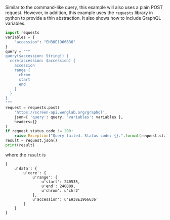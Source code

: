 Similar to the command-like query, this example will also uses a plain POST
request. However, in addition, this example uses the `requests` library in
python to provide a thin abstraction. It also shows how to include GraphQL
variables.

```python
import requests
variables = {
    "accession": "EH38E1966636"
}
query = """
query($accession: String!) {
  ccre(accession: $accession) {
    accession
    range {
      chrom
      start
      end
    }
  }
}
"""
request = requests.post(
    'https://screen-api.wenglab.org/graphql',
    json={ 'query': query, 'variables': variables },
    headers={}
)
if request.status_code != 200:
    raise Exception("Query failed. Status code: {}.".format(request.status_code))
result = request.json()
print(result)
```

where the `result` is

```
{
    u'data': {
        u'ccre': {
            u'range': {
                u'start': 240535,
                u'end': 240809,
                u'chrom': u'chr2'
            },
            u'accession': u'EH38E1966636'
        }
    }
}
```